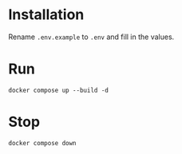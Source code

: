 

# Installation
Rename `.env.example` to `.env` and fill in the values.

# Run
```
docker compose up --build -d
```
# Stop
```
docker compose down
```